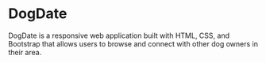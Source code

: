 # DogDate
DogDate is a responsive web application built with HTML, CSS, and Bootstrap that allows users to browse and connect with other dog owners in their area.
